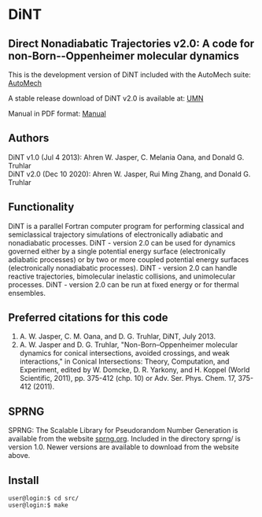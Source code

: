 # DiNT
## Direct Nonadiabatic Trajectories v2.0: A code for non-Born--Oppenheimer molecular dynamics

This is the development version of DiNT included with the AutoMech suite: [AutoMech](https://github.com/Auto-Mech/DiNT)

A stable release download of DiNT v2.0 is available at: [UMN](https://comp.chem.umn.edu/dint/)

Manual in PDF format: [Manual](https://comp.chem.umn.edu/dint/Dint_v2.0_manual.pdf)

## Authors
DiNT v1.0 (Jul 4 2013): Ahren W. Jasper, C. Melania Oana, and Donald G. Truhlar\
DiNT v2.0 (Dec 10 2020): Ahren W. Jasper, Rui Ming Zhang, and Donald G. Truhlar

## Functionality
DiNT is a parallel Fortran computer program for performing classical and semiclassical trajectory simulations of electronically adiabatic and nonadiabatic processes.
DiNT - version 2.0 can be used for dynamics governed either by a single potential energy surface (electronically adiabatic processes) or by two or more coupled potential energy surfaces (electronically nonadiabatic processes).
DiNT - version 2.0 can handle reactive trajectories, bimolecular inelastic collisions, and unimolecular processes.
DiNT - version 2.0 can be run at fixed energy or for thermal ensembles.

## Preferred citations for this code
 1. A. W. Jasper, C. M. Oana, and D. G. Truhlar, DiNT, July 2013.
 2. A. W. Jasper and D. G. Truhlar, "Non-Born–Oppenheimer molecular dynamics for conical intersections, avoided crossings, and weak interactions," in Conical Intersections: Theory, Computation, and Experiment, edited by W. Domcke, D. R. Yarkony, and H. Koppel (World Scientific, 2011), pp. 375-412 (chp. 10) or Adv. Ser. Phys. Chem. 17, 375-412 (2011).
  
## SPRNG
SPRNG: The Scalable Library for Pseudorandom Number Generation is available from the website [sprng.org](sprng.org).
Included in the directory sprng/ is version 1.0. Newer versions are available to download from the website above.
  
## Install
  ```console
  user@login:$ cd src/
  user@login:$ make
  ```
